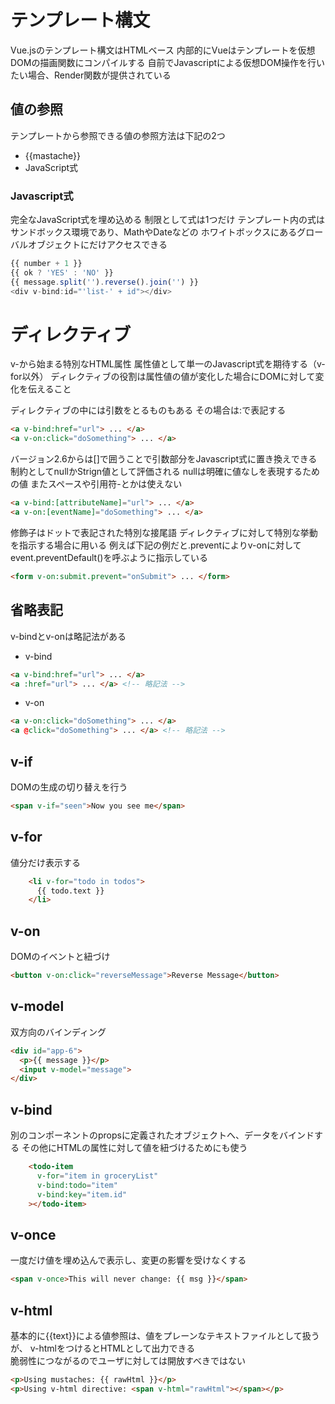 # テンプレート構文
  Vue.jsのテンプレート構文はHTMLベース
  内部的にVueはテンプレートを仮想DOMの描画関数にコンパイルする
  自前でJavascriptによる仮想DOM操作を行いたい場合、Render関数が提供されている

## 値の参照
  テンプレートから参照できる値の参照方法は下記の2つ
  * {{mastache}}
  * JavaScript式

### Javascript式
  完全なJavaScript式を埋め込める
  制限として式は1つだけ
  テンプレート内の式はサンドボックス環境であり、MathやDateなどの
  ホワイトボックスにあるグローバルオブジェクトにだけアクセスできる
```javascript
{{ number + 1 }}
{{ ok ? 'YES' : 'NO' }}
{{ message.split('').reverse().join('') }}
<div v-bind:id="'list-' + id"></div>
```

# ディレクティブ
  v-から始まる特別なHTML属性
  属性値として単一のJavascript式を期待する（v-for以外）
  ディレクティブの役割は属性値の値が変化した場合にDOMに対して変化を伝えること

  ディレクティブの中には引数をとるものもある
  その場合は:で表記する
  ```html
  <a v-bind:href="url"> ... </a>
  <a v-on:click="doSomething"> ... </a>
  ```
  バージョン2.6からは[]で囲うことで引数部分をJavascript式に置き換えできる
  制約としてnullかStrign値として評価される
  nullは明確に値なしを表現するための値
  またスペースや引用符-とかは使えない
  ```html
  <a v-bind:[attributeName]="url"> ... </a>
  <a v-on:[eventName]="doSomething"> ... </a>
  ```

  修飾子はドットで表記された特別な接尾語
  ディレクティブに対して特別な挙動を指示する場合に用いる
  例えば下記の例だと.preventによりv-onに対してevent.preventDefault()を呼ぶように指示している
  ```html
  <form v-on:submit.prevent="onSubmit"> ... </form>
  ```

  ## 省略表記
  v-bindとv-onは略記法がある
  * v-bind
  ```html
  <a v-bind:href="url"> ... </a>
  <a :href="url"> ... </a> <!-- 略記法 -->
  ```
  * v-on
  ```html
  <a v-on:click="doSomething"> ... </a>
  <a @click="doSomething"> ... </a> <!-- 略記法 -->
  ```

## v-if
DOMの生成の切り替えを行う
```html
<span v-if="seen">Now you see me</span>
```

## v-for
値分だけ表示する
```html
    <li v-for="todo in todos">
      {{ todo.text }}
    </li>
```

## v-on
DOMのイベントと紐づけ
```html
<button v-on:click="reverseMessage">Reverse Message</button>
```

## v-model
双方向のバインディング
```html
<div id="app-6">
  <p>{{ message }}</p>
  <input v-model="message">
</div>
```

## v-bind
  別のコンポーネントのpropsに定義されたオブジェクトへ、データをバインドする
  その他にHTMLの属性に対して値を紐づけるためにも使う
```html
    <todo-item
      v-for="item in groceryList"
      v-bind:todo="item"
      v-bind:key="item.id"
    ></todo-item>
```

## v-once
一度だけ値を埋め込んで表示し、変更の影響を受けなくする
```html
<span v-once>This will never change: {{ msg }}</span>
```

## v-html
基本的に{{text}}による値参照は、値をプレーンなテキストファイルとして扱うが、
v-htmlをつけるとHTMLとして出力できる  
脆弱性につながるのでユーザに対しては開放すべきではない
```html
<p>Using mustaches: {{ rawHtml }}</p>
<p>Using v-html directive: <span v-html="rawHtml"></span></p>
```